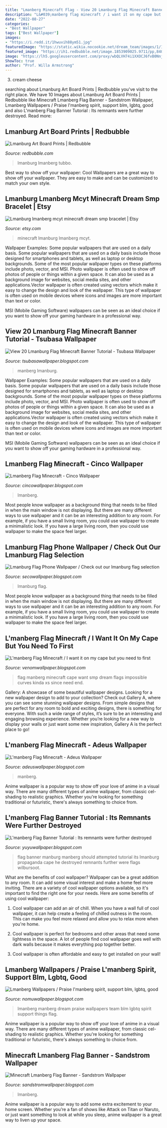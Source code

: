```yaml
---
title: "Lmanberg Minecraft Flag - View 20 Lmanburg Flag Minecraft Banner Tutorial"
description: "L&#039;manberg flag minecraft / i want it on my cape but you need to first"
date: "2022-08-27"
categories:
- "Best Wallpaper"
tags: ["Best Wallpaper"]
images:
- "https://i.redd.it/1hwuvih88ym51.jpg"
featuredImage: "https://static.wikia.nocookie.net/dream_team/images/1/10/Flag_of_L&#039;Manberg.svg/revision/latest?cb=20201215183528"
featured_image: "https://ih1.redbubble.net/image.1853909025.9711/pp,840x830-pad,1000x1000,f8f8f8.jpg"
image: "https://lh5.googleusercontent.com/proxy/wbQLVH74i1XXOCJ6fvB0NnjRGjbfsEozLB6bRdHe1jl_VYL-mOaBXPPcnzTNeQhhs5H2W4ugKo9zCTIqGxJDRWnGQWXO23OG=w1200-h630-pd"
ShowToc: true
author: "Prof. Willa Armstrong"
---
```



3. cream cheese 

	

		
searching about Lmanburg Art Board Prints | Redbubble you've visit to the right place. We have 10 Images about Lmanburg Art Board Prints | Redbubble like Minecraft Lmanberg Flag Banner - Sandstrom Wallpaper, Lmanberg Wallpapers / Praise l&#039;manberg spirit, support blm, lgbtq, good and also L&#039;manberg Flag Banner Tutorial : Its remnants were further destroyed. Read more:
		
    
## Lmanburg Art Board Prints | Redbubble

<img loading=lazy src="https://ih1.redbubble.net/image.1682621935.0713/gbrf,6x4,f,540x540-pad,450x450,f8f8f8.jpg" onerror="this.onerror=null;this.src='https://tse3.mm.bing.net/th?id=OIP.Pn8WoX6G5CBsx3FpbQFvpwAAAA&amp;pid=15.1';" alt="Lmanburg Art Board Prints | Redbubble">

_Source: redbubble.com_

>lmanburg lmanberg tubbo. 

	

Best way to show off your wallpaper:
Cool Wallpapers are a great way to show off your wallpaper. They are easy to make and can be customized to match your own style.

    
## Lmanburg Lmanberg Mcyt Minecraft Dream Smp Bracelet | Etsy

<img loading=lazy src="https://i.etsystatic.com/19517056/r/il/2d0275/2842235561/il_fullxfull.2842235561_cs9z.jpg" onerror="this.onerror=null;this.src='https://tse3.mm.bing.net/th?id=OIP._zcpmmfHlsoolxfAgGtOKQHaJ4&amp;pid=15.1';" alt="Lmanburg lmanberg mcyt minecraft dream smp bracelet | Etsy">

_Source: etsy.com_

>minecraft lmanburg lmanberg mcyt. 

	

Wallpaper Examples: Some popular wallpapers that are used on a daily basis.
Some popular wallpapers that are used on a daily basis include those designed for smartphones and tablets, as well as laptop or desktop backgrounds. Some of the most popular wallpaper types on these platforms include photo, vector, and MSI. 
Photo wallpaper is often used to show off photos of people or things within a given space. It can also be used as a background image for websites, social media sites, and other applications.Vector wallpaper is often created using vectors which make it easy to change the design and look of the wallpaper. This type of wallpaper is often used on mobile devices where icons and images are more important than text or color. 

MSI (Mobile Gaming Software) wallpapers can be seen as an ideal choice if you want to show off your gaming hardware in a professional way.

    
## View 20 Lmanburg Flag Minecraft Banner Tutorial - Tsubasa Wallpaper

<img loading=lazy src="https://lh5.googleusercontent.com/proxy/IcqwClI4aZzaNiZah41l2D9aQi2Z_cCO22ae7LvHqEaUWFWDrSbEaTwADKS6xgovWw9a0Cq-O-sVBqzRpp1sThUW6hRYlvBq0rzOkbgr=w1200-h630-p-k-no-nu" onerror="this.onerror=null;this.src='https://tse4.mm.bing.net/th?id=OIP.Eye5-XbKnhJENT9MojNNFgAAAA&amp;pid=15.1';" alt="View 20 Lmanburg Flag Minecraft Banner Tutorial - Tsubasa Wallpaper">

_Source: tsubasawallpaper.blogspot.com_

>manberg lmanburg. 

	

Wallpaper Examples: Some popular wallpapers that are used on a daily basis.
Some popular wallpapers that are used on a daily basis include those designed for smartphones and tablets, as well as laptop or desktop backgrounds. Some of the most popular wallpaper types on these platforms include photo, vector, and MSI. 
Photo wallpaper is often used to show off photos of people or things within a given space. It can also be used as a background image for websites, social media sites, and other applications.Vector wallpaper is often created using vectors which make it easy to change the design and look of the wallpaper. This type of wallpaper is often used on mobile devices where icons and images are more important than text or color. 

MSI (Mobile Gaming Software) wallpapers can be seen as an ideal choice if you want to show off your gaming hardware in a professional way.

    
## Lmanberg Flag Minecraft - Cinco Wallpaper

<img loading=lazy src="https://lh5.googleusercontent.com/proxy/i-xdJb5c1-lwIyrHEdmAXY3rpmfQ0QLOlsiTLcNasFSqF65aYRK5uQXm90cTQ-WlmCpWtCrDchsQNfE7P4SoHBoFEelPed1JUho2f6-1HdvRpO7Xd6UTKbMDgrDLBhDV=w1200-h630-p-k-no-nu" onerror="this.onerror=null;this.src='https://tse2.mm.bing.net/th?id=OIP.4tV_SyHPvfFhfA25AESgiQHaD4&amp;pid=15.1';" alt="Lmanberg Flag Minecraft - Cinco Wallpaper">

_Source: cincowallpaper.blogspot.com_

>lmanberg. 

	

Most people know wallpaper as a background thing that needs to be filled in when the main window is not displaying. But there are many different ways to use wallpaper and it can be an interesting addition to any room. For example, if you have a small living room, you could use wallpaper to create a minimalistic look. If you have a large living room, then you could use wallpaper to make the space feel larger.

    
## Lmanburg Flag Phone Wallpaper / Check Out Our Lmanburg Flag Selection

<img loading=lazy src="https://lh3.googleusercontent.com/proxy/tMGZXtBIA3ZLIx6xu0HQ0BTbqxQvq5SZaPBSDEuFdx8vAvvEaj5P1LaW5TkeJ-H9fTSFEzV-m1OV_m5_CoRzqN0JZ1aLCoZH=w1200-h630-pd" onerror="this.onerror=null;this.src='https://tse3.mm.bing.net/th?id=OIP.QYnfirE0_ITDKx6VNzZfHgHaD4&amp;pid=15.1';" alt="Lmanburg Flag Phone Wallpaper / Check out our lmanburg flag selection">

_Source: secowallpaper.blogspot.com_

>lmanburg flag. 

	

Most people know wallpaper as a background thing that needs to be filled in when the main window is not displaying. But there are many different ways to use wallpaper and it can be an interesting addition to any room. For example, if you have a small living room, you could use wallpaper to create a minimalistic look. If you have a large living room, then you could use wallpaper to make the space feel larger.

    
## L&#039;manberg Flag Minecraft / I Want It On My Cape But You Need To First

<img loading=lazy src="https://ih1.redbubble.net/image.1853909025.9711/pp,840x830-pad,1000x1000,f8f8f8.jpg" onerror="this.onerror=null;this.src='https://tse2.mm.bing.net/th?id=OIP.5GiTCjkvpI8N6vdnJaW_PgHaHa&amp;pid=15.1';" alt="L&#039;manberg Flag Minecraft / I want it on my cape but you need to first">

_Source: venomwallpaper.blogspot.com_

>flag manberg minecraft cape want smp dream flags impossible curves kinda xs since need end. 

	

Gallery: A showcase of some beautiful wallpaper designs.
Looking for a new wallpaper design to add to your collection? Check out Gallery A, where you can see some stunning wallpaper designs. From simple designs that are perfect for any room to bold and exciting designs, there is something for everyone. With such a wide range of styles, it’s sure to be an interesting and engaging browsing experience. Whether you’re looking for a new way to display your walls or just want some new inspiration, Gallery A is the perfect place to go!





	
	
    
## L&#039;manberg Flag Minecraft - Adeus Wallpaper

<img loading=lazy src="https://pbs.twimg.com/media/Eu6C-bbVoAYEchT.jpg" onerror="this.onerror=null;this.src='https://tse4.mm.bing.net/th?id=OIP.86hphV3lY-OAJ8Vz78CQeAHaDV&amp;pid=15.1';" alt="L&#039;manberg Flag Minecraft - Adeus Wallpaper">

_Source: adeuswallpaper.blogspot.com_

>manberg. 

	

Anime wallpaper is a popular way to show off your love of anime in a visual way. There are many different types of anime wallpaper, from classic cel-shading to realistic graphics. Whether you're looking for something traditional or futuristic, there's always something to choice from.

    
## L&#039;manberg Flag Banner Tutorial : Its Remnants Were Further Destroyed

<img loading=lazy src="https://i.redd.it/1hwuvih88ym51.jpg" onerror="this.onerror=null;this.src='https://tse4.mm.bing.net/th?id=OIP.mNuSSt7M4RtDEOMEHYsuAgHaOX&amp;pid=15.1';" alt="L&#039;manberg Flag Banner Tutorial : Its remnants were further destroyed">

_Source: yuyuwallpaper.blogspot.com_

>flag banner manburg manberg should attempted tutorial its lmanburg propaganda cape he destroyed remnants further were flags wilbursoot. 

	

What are the benefits of cool wallpaper?
Wallpaper can be a great addition to any room. It can add some visual interest and make a home feel more inviting. There are a variety of cool wallpaper options available, so it's important to find the right one for your needs. Here are some benefits of using cool wallpaper: 
1. Cool wallpaper can add an air of chill. When you have a wall full of cool wallpaper, it can help create a feeling of chilled outness in the room. This can make you feel more relaxed and allow you to relax more when you're home. 

2. Cool wallpaper is perfect for bedrooms and other areas that need some lightness in the space. A lot of people find cool wallpaper goes well with dark walls because it makes everything pop together better. 

3. Cool wallpaper is often affordable and easy to get installed on your wall!

    
## Lmanberg Wallpapers / Praise L&#039;manberg Spirit, Support Blm, Lgbtq, Good

<img loading=lazy src="https://static.wikia.nocookie.net/dream_team/images/1/10/Flag_of_L&#039;Manberg.svg/revision/latest?cb=20201215183528" onerror="this.onerror=null;this.src='https://tse2.mm.bing.net/th?id=OIP.kfSEy43SMYyvPtpd2OVFqgHaEK&amp;pid=15.1';" alt="Lmanberg Wallpapers / Praise l&#039;manberg spirit, support blm, lgbtq, good">

_Source: nomuwallpaper.blogspot.com_

>lmanberg manberg dream praise wallpapers team blm lgbtq spirit support things flag. 

	

Anime wallpaper is a popular way to show off your love of anime in a visual way. There are many different types of anime wallpaper, from classic cel-shading to realistic graphics. Whether you're looking for something traditional or futuristic, there's always something to choice from.

    
## Minecraft Lmanberg Flag Banner - Sandstrom Wallpaper

<img loading=lazy src="https://lh5.googleusercontent.com/proxy/wbQLVH74i1XXOCJ6fvB0NnjRGjbfsEozLB6bRdHe1jl_VYL-mOaBXPPcnzTNeQhhs5H2W4ugKo9zCTIqGxJDRWnGQWXO23OG=w1200-h630-pd" onerror="this.onerror=null;this.src='https://tse1.mm.bing.net/th?id=OIP.zIC5x2A1TdWGBp-QuC46OQHaD4&amp;pid=15.1';" alt="Minecraft Lmanberg Flag Banner - Sandstrom Wallpaper">

_Source: sandstromwallpaper.blogspot.com_

>lmanberg. 

	

Anime wallpaper is a popular way to add some extra excitement to your home screen. Whether you’re a fan of shows like Attack on Titan or Naruto, or just want something to look at while you sleep, anime wallpaper is a great way to liven up your space.

